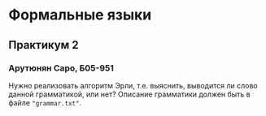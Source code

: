# Формальные языки
## Практикум 2
### Арутюнян Саро, Б05-951

Нужно реализовать алгоритм Эрли, т.е. выяснить, выводится ли слово данной грамматикой, или нет? Описание грамматики должен быть в файле `"grammar.txt"`.
